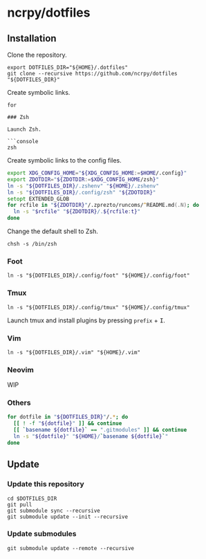 # ncrpy/dotfiles

## Installation

Clone the repository.

```console
export DOTFILES_DIR="${HOME}/.dotfiles"
git clone --recursive https://github.com/ncrpy/dotfiles "${DOTFILES_DIR}"
```

Create symbolic links.

```
for 

### Zsh

Launch Zsh.

```console
zsh
```

Create symbolic links to the config files.

```zsh
export XDG_CONFIG_HOME="${XDG_CONFIG_HOME:=$HOME/.config}"
export ZDOTDIR="${ZDOTDIR:=$XDG_CONFIG_HOME/zsh}"
ln -s "${DOTFILES_DIR}/.zshenv" "${HOME}/.zshenv"
ln -s "${DOTFILES_DIR}/.config/zsh" "${ZDOTDIR}"
setopt EXTENDED_GLOB
for rcfile in "${ZDOTDIR}"/.zprezto/runcoms/^README.md(.N); do
  ln -s "$rcfile" "${ZDOTDIR}/.${rcfile:t}"
done
```

Change the default shell to Zsh.

```console
chsh -s /bin/zsh
```

### Foot

```console
ln -s "${DOTFILES_DIR}/.config/foot" "${HOME}/.config/foot"
```

### Tmux

```console
ln -s "${DOTFILES_DIR}/.config/tmux" "${HOME}/.config/tmux"
```
Launch tmux and install plugins by pressing `prefix` + <kbd>I</kbd>.

### Vim

```console
ln -s "${DOTFILES_DIR}/.vim" "${HOME}/.vim"
```

### Neovim

WIP

### Others

```bash
for dotfile in "${DOTFILES_DIR}"/.*; do
  [[ ! -f "${dotfile}" ]] && continue
  [[ `basename ${dotfile}` == ".gitmodules" ]] && continue
  ln -s "${dotfile}" "${HOME}/`basename ${dotfile}`"
done
```

## Update

### Update this repository

```console
cd $DOTFILES_DIR
git pull
git submodule sync --recursive
git submodule update --init --recursive
```

### Update submodules

```console
git submodule update --remote --recursive
```
